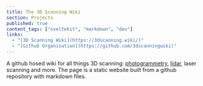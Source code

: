 ```yaml
---
title: The 3D Scanning Wiki
section: Projects
published: true
content_tags: ["sveltekit", "markdown", "dev"]
links:
  - "[3D Scanning Wiki](https://3dscanning.wiki/)"
  - "[Github Organisation](https://github.com/3dscanningwiki)"
---
```


A github hosed wiki for all things 3D scanning: [photogrammetry](https://3dscanning.wiki/Photogrammetry), [lidar](https://3dscanning.wiki/Lidar), laser scanning and more. The page is a static website built from a github repository with markdown files.
